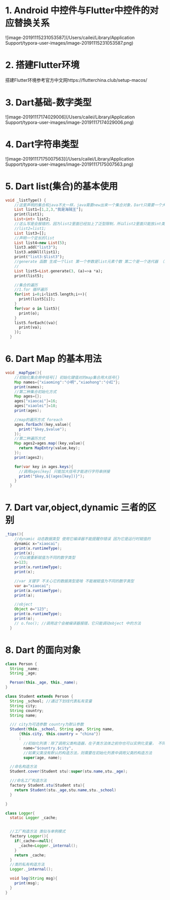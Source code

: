 # 1. Android 中控件与Flutter中控件的对应替换关系

![image-20191115231053587](/Users/cailei/Library/Application Support/typora-user-images/image-20191115231053587.png)

# 2. 搭建Flutter环境

搭建Flutter环境参考官方中文网https://flutterchina.club/setup-macos/

# 3. Dart基础-数字类型

![image-20191117174029006](/Users/cailei/Library/Application Support/typora-user-images/image-20191117174029006.png)

# 4. Dart字符串类型

![image-20191117175007563](/Users/cailei/Library/Application Support/typora-user-images/image-20191117175007563.png)

# 5. Dart list(集合)的基本使用

```dart
void _listType() {
    //这里声明的集合和java不太一样，java需要new出来一个集合对象，Dart只需要一个大括号
    List list1=[1,2,3,"我是海贼王"];
    print(list1);
    List<int> list2;
    //这么写是会报错的，因为list2里面已经加上了泛型限制，所以list2里面只能放int类型的数字
    //list2=list1;
    List list3=[];
    //声明一个定长的list
    List list4=new List(5);
    list3.add("list3");
    list3.addAll(list1);
    print("list3:$list3");
    //generate 函数 生成一个list 第一个参数是list元素个数 第二个是一个迭代器 （index)=>index *index
    //
    List list5=List.generate(3, (a)=>a *a);
    print(list5);

    //集合的遍历
    //1.for 循环遍历
    for(int i=0;i<list5.length;i++){
      print(list5[i]);
    }
    for(var o in list5){
      print(o);
    }
    list5.forEach((va){
      print(va);
    });
  }
```

# 6. Dart Map 的基本用法

```java
void _mapType(){
    //初始化集合用中括号[] 初始化键值对的map集合用大括号{}
    Map names={"xiaoming":"小明","xiaohong":"小红"};
    print(names);
    //第二种集合初始化方式
    Map ages={};
    ages["xiaocai"]=16;
    ages["xiaolei"]=18;
    print(ages);

    //map的遍历方式 foreach
    ages.forEach((key,value){
      print("$key,$value");
    });
    //第二种遍历方式
    Map ages2=ages.map((key,value){
      return MapEntry(value,key);
    });
    print(ages2);

    for(var key in ages.keys){
      //调用ages[key] 只能加大括号才能进行字符串拼接
      print("$key,${(ages[key])}");
    }
  }
```

# 7. Dart var,object,dynamic 三者的区别

~~~java
_tips(){
    //dynamic 动态数据类型 使用它编译器不能提醒你错误 因为它是运行时赋值的
    dynamic x="xiaocai";
    print(x.runtimeType);
    print(x);
    //可以被重新赋值为不同的数字类型
    x=123;
    print(x.runtimeType);
    print(x);

    //var 关键字 不关心它的数据类型是啥 不能被赋值为不同的数字类型
    var a="xiaocai";
    print(a.runtimeType);
    print(a);

    //object
    Object o="123";
    print(o.runtimeType);
    print(o);
    // o.foo(); //调用这个会被编译器报错，它只能调动object 中的方法
  }
~~~

# 8. Dart 的面向对象

~~~java
class Person {
  String _name;
  String _age;

  Person(this._age, this._name);
}

class Student extends Person {
  String _school; //通过下划线代表私有变量
  String city;
  String country;
  String name;

  /// city为可选参数 country为默认参数
  Student(this._school, String age, String name,
      {this.city, this.country = "china"})
      :
        //初始化列表：除了调用父类构造器，在子类方法体之前你也可以实例化变量， 不同的变量用逗号分开
        name="$country.$city",
        //如果父类没有默认的构造方法，则需要在初始化列表中调用父类的构造方法
        super(age, name);

  //命名构造方法
  Student.cover(Student stu):super(stu.name,stu._age);

  ///命名工厂构造方法
  factory Student.stu(Student stu){
    return Student(stu._age,stu.name,stu._school)
  }

}

class Logger{
  static Logger _cache;


  //工厂构造方法 类似与单例模式
  factory Logger(){
    if(_cache==null){
      _cache=Logger._internal();
    }
    return _cache;
  }
  //类的私有构造方法
  Logger._internal();

  void log(String msg){
    print(msg);
  }
}

~~~

